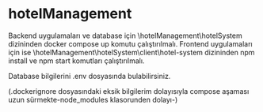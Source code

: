 # hotelManagement
Backend uygulamaları ve database için \hotelManagement\hotelSystem dizininden docker compose up komutu çalıştırılmalı.
Frontend uygulamaları için ise \hotelManagement\hotelSystem\client\hotel-system dizininden npm install ve npm start komutları çalıştırılmalı.

Database bilgilerini .env dosyasında bulabilirsiniz.

(.dockerignore dosyasındaki eksik bilgilerim dolayısıyla compose aşaması uzun sürmekte-node_modules klasorunden dolayı-)

